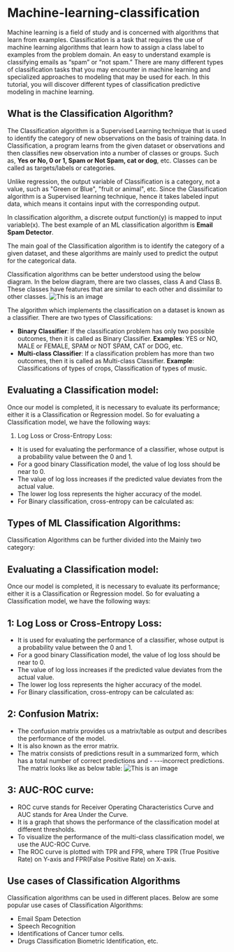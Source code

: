 # Machine-learning-classification 
Machine learning is a field of study and is concerned with algorithms that learn from examples.  Classification is a task that requires the use of machine learning algorithms that learn how to assign a class label to examples from the problem domain. An easy to understand example is classifying emails as “spam” or “not spam.”  There are many different types of classification tasks that you may encounter in machine learning and specialized approaches to modeling that may be used for each.  In this tutorial, you will discover different types of classification predictive modeling in machine learning.
## What is the Classification Algorithm?
The Classification algorithm is a Supervised Learning technique that is used to identify the category of new observations on the basis of training data. In Classification, a program learns from the given dataset or observations and then classifies new observation into a number of classes or groups. Such as, **Yes or No, 0 or 1, Spam or Not Spam, cat or dog**, etc. Classes can be called as targets/labels or categories.

Unlike regression, the output variable of Classification is a category, not a value, such as "Green or Blue", "fruit or animal", etc. Since the Classification algorithm is a Supervised learning technique, hence it takes labeled input data, which means it contains input with the corresponding output.

In classification algorithm, a discrete output function(y) is mapped to input variable(x).
The best example of an ML classification algorithm is **Email Spam Detector**.

The main goal of the Classification algorithm is to identify the category of a given dataset, and these algorithms are mainly used to predict the output for the categorical data.

Classification algorithms can be better understood using the below diagram. In the below diagram, there are two classes, class A and Class B. These classes have features that are similar to each other and dissimilar to other classes.
![This is an image](https://static.javatpoint.com/tutorial/machine-learning/images/classification-algorithm-in-machine-learning.png)

The algorithm which implements the classification on a dataset is known as a classifier. There are two types of Classifications:

- **Binary Classifier**: If the classification problem has only two possible outcomes, then it is called as Binary Classifier.
**Examples**: YES or NO, MALE or FEMALE, SPAM or NOT SPAM, CAT or DOG, etc.
- **Multi-class Classifier**: If a classification problem has more than two outcomes, then it is called as Multi-class Classifier.
**Example**: Classifications of types of crops, Classification of types of music.

## Evaluating a Classification model:
Once our model is completed, it is necessary to evaluate its performance; either it is a Classification or Regression model. So for evaluating a Classification model, we have the following ways:

1. Log Loss or Cross-Entropy Loss:

- It is used for evaluating the performance of a classifier, whose output is a probability value between the 0 and 1.
- For a good binary Classification model, the value of log loss should be near to 0.
- The value of log loss increases if the predicted value deviates from the actual value.
- The lower log loss represents the higher accuracy of the model.
- For Binary classification, cross-entropy can be calculated as:

## Types of ML Classification Algorithms:
Classification Algorithms can be further divided into the Mainly two category:

[^1]: **Linear Models**
     - Logistic Regression
     - Support Vector Machines
[^2]: **Non-linear Models**
     - K-Nearest Neighbours
     - Kernel SVM
     - Naïve Bayes
     - Decision Tree Classification
     - Random Forest Classification


## Evaluating a Classification model:
Once our model is completed, it is necessary to evaluate its performance; either it is a Classification or Regression model. So for evaluating a Classification model, we have the following ways:

## 1: **Log Loss or Cross-Entropy Loss:**

- It is used for evaluating the performance of a classifier, whose output is a probability value between the 0 and 1.
- For a good binary Classification model, the value of log loss should be near to 0.
- The value of log loss increases if the predicted value deviates from the actual value.
- The lower log loss represents the higher accuracy of the model.
- For Binary classification, cross-entropy can be calculated as:
## **2: Confusion Matrix:**

- The confusion matrix provides us a matrix/table as output and describes the performance of the model.
- It is also known as the error matrix.
- The matrix consists of predictions result in a summarized form, which has a total number of correct predictions and - ---incorrect predictions. The matrix looks like as below table:
![This is an image](https://miro.medium.com/max/720/1*d0UCCIF10Soi7VQGxdVrWQ.jpeg)



## **3: AUC-ROC curve:**

- ROC curve stands for Receiver Operating Characteristics Curve and AUC stands for Area Under the Curve.
- It is a graph that shows the performance of the classification model at different thresholds.
- To visualize the performance of the multi-class classification model, we use the AUC-ROC Curve.
- The ROC curve is plotted with TPR and FPR, where TPR (True Positive Rate) on Y-axis and FPR(False Positive Rate) on X-axis.

## **Use cases of Classification Algorithms**
Classification algorithms can be used in different places. Below are some popular use cases of Classification Algorithms:

- Email Spam Detection
- Speech Recognition
- Identifications of Cancer tumor cells.
- Drugs Classification
Biometric Identification, etc.
